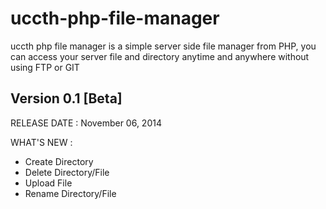 uccth-php-file-manager
======================

uccth php file manager is a simple server side file manager from PHP, you can access your server file and directory anytime and anywhere without using FTP or GIT

Version 0.1 [Beta]
------------------
RELEASE DATE  : 
November 06, 2014

WHAT'S NEW    : 
* Create Directory
* Delete Directory/File
* Upload File
* Rename Directory/File
